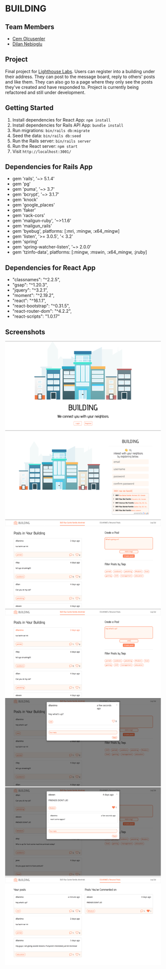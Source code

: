 # BUILDING

## Team Members
- [Cem Olcusenler](https://github.com/mcemolcusenler)
- [Dilan Nebioglu](https://github.com/nebdil)

## Project

Final project for [Lighthouse Labs](https://github.com/lighthouse-labs). Users can register into a building under their address. They can post to the message board, reply to others' posts and like them. They can also go to a page where they only see the posts they've created and have responded to. Project is currently being refactored and still under development.

## Getting Started

1. Install dependencies for React App: `npm install`
2. Install dependencies for Rails API App: `bundle install`
3. Run migrations: `bin/rails db:migrate`
4. Seed the data: `bin/rails db:seed`
5. Run the Rails server: `bin/rails server`
6. Run the React server: `npm start`
7. Visit `http://localhost:3001/`

## Dependencies for Rails App

- gem 'rails', '~> 5.1.4'
- gem 'pg'
- gem 'puma', '~> 3.7'
- gem 'bcrypt', '~> 3.1.7'
- gem 'knock'
- gem 'google_places'
- gem 'faker'
- gem 'rack-cors'
- gem 'mailgun-ruby', '~>1.1.6'
- gem 'mailgun_rails'
- gem 'byebug', platforms: [:mri, :mingw, :x64_mingw]
- gem 'listen', '>= 3.0.5', '< 3.2'
- gem 'spring'
- gem 'spring-watcher-listen', '~> 2.0.0'
- gem 'tzinfo-data', platforms: [:mingw, :mswin, :x64_mingw, :jruby]

## Dependencies for React App

- "classnames": "^2.2.5",
- "gsap": "^1.20.3",
- "jquery": "^3.2.1",
- "moment": "^2.19.2",
- "react": "^16.1.1",
- "react-bootstrap": "^0.31.5",
- "react-router-dom": "^4.2.2",
- "react-scripts": "1.0.17"

## Screenshots

![Landing Page](https://github.com/nebdil/Building/blob/master/resources/Landing-Page.png)
![Register Page](https://github.com/nebdil/Building/blob/master/resources/Register.png)
![Message Board](https://github.com/nebdil/Building/blob/master/resources/Message-Board.png)
![Create a Post](https://github.com/nebdil/Building/blob/master/resources/Create-Post.png)
![Display a Post](https://github.com/nebdil/Building/blob/master/resources/Post.png)
![Respond to and Like a Post](https://github.com/nebdil/Building/blob/master/resources/Reply.png)
![Personal Posts](https://github.com/nebdil/Building/blob/master/resources/Personal-Posts.png)
